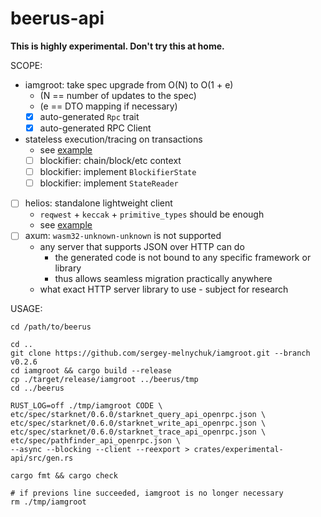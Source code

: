 beerus-api
==========

**This is highly experimental. Don't try this at home.**

SCOPE:

- iamgroot: take spec upgrade from O(N) to O(1 + e)
  - (N == number of updates to the spec)
  - (e == DTO mapping if necessary)
  - [X] auto-generated `Rpc` trait
  - [X] auto-generated RPC Client
- stateless execution/tracing on transactions
  - see [example](https://github.com/sergey-melnychuk/beerthem/blob/main/examples/exec.rs)
  - [ ] blockifier: chain/block/etc context
  - [ ] blockifier: implement `BlockifierState`
  - [ ] blockifier: implement `StateReader`
- [ ] helios: standalone lightweight client
  - `reqwest` + `keccak` + `primitive_types` should be enough
  - see [example](https://github.com/eqlabs/pathfinder/blob/v0.11.0/crates/ethereum/src/lib.rs#L108)
- [ ] axum: `wasm32-unknown-unknown` is not supported
  - any server that supports JSON over HTTP can do
    - the generated code is not bound to any specific framework or library
    - thus allows seamless migration practically anywhere
  - what exact HTTP server library to use - subject for research


USAGE:

```
cd /path/to/beerus

cd ..
git clone https://github.com/sergey-melnychuk/iamgroot.git --branch v0.2.6
cd iamgroot && cargo build --release
cp ./target/release/iamgroot ../beerus/tmp
cd ../beerus

RUST_LOG=off ./tmp/iamgroot CODE \
etc/spec/starknet/0.6.0/starknet_query_api_openrpc.json \
etc/spec/starknet/0.6.0/starknet_write_api_openrpc.json \
etc/spec/starknet/0.6.0/starknet_trace_api_openrpc.json \
etc/spec/pathfinder_api_openrpc.json \
--async --blocking --client --reexport > crates/experimental-api/src/gen.rs

cargo fmt && cargo check

# if previons line succeeded, iamgroot is no longer necessary
rm ./tmp/iamgroot
```
